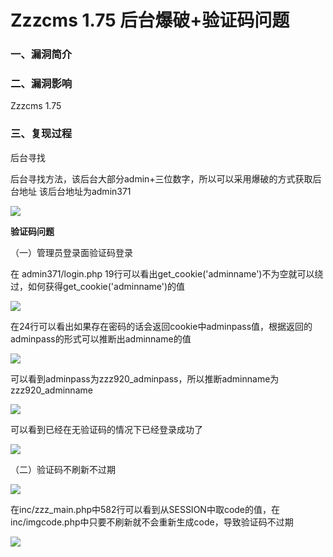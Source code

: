# Zzzcms 1.75 后台爆破+验证码问题

### 一、漏洞简介

### 二、漏洞影响

Zzzcms 1.75

### 三、复现过程

后台寻找

后台寻找方法，该后台大部分admin+三位数字，所以可以采用爆破的方式获取后台地址 该后台地址为admin371

![](images/15896922147888.png)


**验证码问题**

（一）管理员登录面验证码登录

在 admin371/login.php 19行可以看出get_cookie('adminname')不为空就可以绕过，如何获得get_cookie('adminname')的值

![](images/15896922260152.png)


在24行可以看出如果存在密码的话会返回cookie中adminpass值，根据返回的adminpass的形式可以推断出adminname的值

![](images/15896922334275.png)


可以看到adminpass为zzz920_adminpass，所以推断adminname为zzz920_adminname

![](images/15896922411308.png)


可以看到已经在无验证码的情况下已经登录成功了

![](images/15896922479398.png)


（二）验证码不刷新不过期

![](images/15896922544227.png)


在inc/zzz_main.php中582行可以看到从SESSION中取code的值，在inc/imgcode.php中只要不刷新就不会重新生成code，导致验证码不过期

![](images/15896922619419.png)
